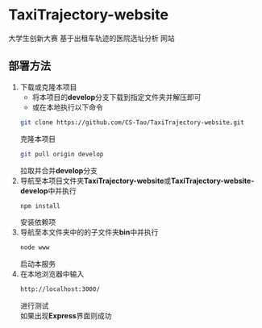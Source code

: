 # TaxiTrajectory-website
大学生创新大赛 基于出租车轨迹的医院选址分析 网站
## 部署方法
1. 下载或克隆本项目<br>
    * 将本项目的**develop**分支下载到指定文件夹并解压即可<br>
    * 或在本地执行以下命令<br>
    ```Bash
    git clone https://github.com/CS-Tao/TaxiTrajectory-website.git
    ```
    克隆本项目<br>
    ```Bash
    git pull origin develop
    ```
    拉取并合并**develop**分支<br>
2. 导航至本项目文件夹**TaxiTrajectory-website**或**TaxiTrajectory-website-develop**中并执行<br>
    ```Bash
    npm install
    ```
    安装依赖项<br>
3. 导航至本文件夹中的的子文件夹**bin**中并执行<br>
    ```Bash
    node www
    ```
    启动本服务<br>
4. 在本地浏览器中输入<br>
    ```Bash
    http://localhost:3000/
    ```
    进行测试<br>
    如果出现**Express**界面则成功
